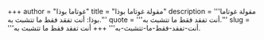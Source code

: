 +++
author = "غوتاما بوذا"
title = "مقولة غوتاما بوذا"
description = '''مقولة غوتاما بوذا: أنت تفقد فقط ما تتشبث به.'''
quote = '''أنت تفقد فقط ما تتشبث به.'''
slug = '''أنت-تفقد-فقط-ما-تتشبث-به'''
+++
أنت تفقد فقط ما تتشبث به.
